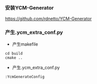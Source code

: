 ### 安装YCM-Generator
https://github.com/rdnetto/YCM-Generator

### 产生.ycm_extra_conf.py
* 产生makefile
```
cd build
cmake ..
```
* 产生.ycm_extra_conf.py
```
:YcmGenerateConfig
```
